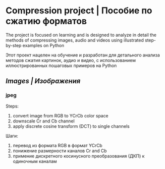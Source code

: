 # Compression project | Пособие по сжатию форматов

The project is focused on learning and is 
designed to analyze in detail the methods of
compressing images, audio and videos using illustrated step-by-step
examples on Python

Этот проект нацелен на обучение и разработан для детального
анализа методов сжатия картинок, аудио и видео, с использованием
иллюстрированных пошаговых примеров на Python


## *Images | Изображения*
### jpeg 

Steps:
1. convert image from RGB to YCrCb color space
2. downscale Cr and Cb channel 
3. apply discrete cosine transform (DCT) to single channels


Шаги:
1. перевод из формата RGB в формат YCrCb
2. понижение размерности каналов Cr and Cb
3. примение дискретного косинусного преобразования (ДКП) к одиночным каналам